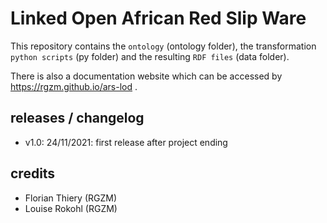 # Linked Open African Red Slip Ware 
              
This repository contains the `ontology` (ontology folder), the transformation `python scripts` (py folder) and the resulting `RDF files` (data folder).
                            
There is also a documentation website which can be accessed by <https://rgzm.github.io/ars-lod> .
    
## releases / changelog 

-   v1.0: 24/11/2021: first release after project ending

## credits

-   Florian Thiery (RGZM)
-   Louise Rokohl (RGZM)
